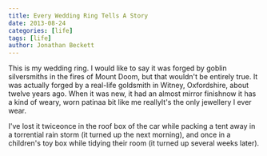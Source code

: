 ```yaml
---
title: Every Wedding Ring Tells A Story
date: 2013-08-24
categories: [life]
tags: [life]
author: Jonathan Beckett
---
```


This is my wedding ring. I would like to say it was forged by goblin silversmiths in the fires of Mount Doom, but that wouldn't be entirely true. It was actually forged by a real-life goldsmith in Witney, Oxfordshire, about twelve years ago. When it was new, it had an almost mirror finishnow it has a kind of weary, worn patinaa bit like me reallyIt's the only jewellery I ever wear.

I've lost it twiceonce in the roof box of the car while packing a tent away in a torrential rain storm (it turned up the next morning), and once in a children's toy box while tidying their room (it turned up several weeks later).